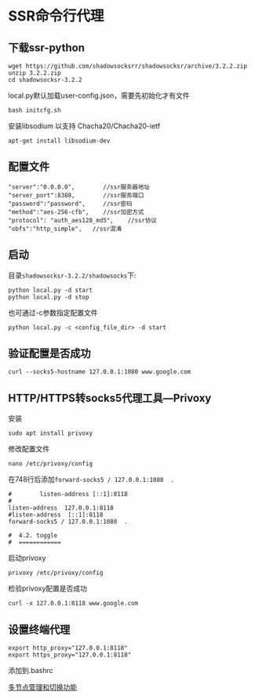# SSR命令行代理


<!--more-->

## 下载ssr-python
```
wget https://github.com/shadowsocksrr/shadowsocksr/archive/3.2.2.zip
unzip 3.2.2.zip
cd shadowsocksr-3.2.2
```
 local.py默认加载user-config.json，需要先初始化才有文件
```
bash initcfg.sh
```
安装libsodium 以支持 Chacha20/Chacha20-ietf
```
apt-get install libsodium-dev
```

## 配置文件
```
"server":"0.0.0.0",        //ssr服务器地址
"server_port":8388,        //ssr服务端口
"password":"password",     //ssr密码
"method":"aes-256-cfb",    //ssr加密方式
"protocol": "auth_aes128_md5",    //ssr协议
"obfs":"http_simple",	//ssr混淆
```
## 启动
目录`shadowsocksr-3.2.2/shadowsocks`下:
```
python local.py -d start
python local.py -d stop
```
也可通过-c参数指定配置文件
```
python local.py -c <config_file_dir> -d start
```

## 验证配置是否成功
```
curl --socks5-hostname 127.0.0.1:1080 www.google.com
```

## HTTP/HTTPS转socks5代理工具—Privoxy
安装
```
sudo apt install privoxy
```
修改配置文件
```
nano /etc/privoxy/config
```
在748行后添加`forward-socks5 / 127.0.0.1:1080  .`
```
#        listen-address [::1]:8118
#
listen-address  127.0.0.1:8118
#listen-address  [::1]:8118
forward-socks5 / 127.0.0.1:1080  .

#  4.2. toggle
#  ============
```
启动privoxy
```
privoxy /etc/privoxy/config
```

检验privoxy配置是否成功
```
curl -x 127.0.0.1:8118 www.google.com
```
## 设置终端代理
```
export http_proxy="127.0.0.1:8118"
export https_proxy="127.0.0.1:8118"
```
添加到.bashrc

[多节点管理和切换功能](https://github.com/cumtfc/shadowsocksr/tree/manyuser)